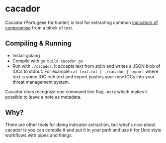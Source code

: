 # cacador

Cacador (Portugese for hunter) is tool for extracting common [indicators of compromise](https://en.wikipedia.org/wiki/Indicator_of_compromise) from a block of text.

## Compiling & Running

- Install golang
- Compile with `go build cacador.go`
- Run with `./cacador`. It accepts text from stdin and writes a JSON blob of IOCs to stdout. For example `cat text.txt | ./cacador | import` where text is some IOC rich text and import pushes your new IOCs into your threat management system.

Cacador does recognize one command line flag `-note` which makes it possible to leave a note as metadata.

## Why?

There are other tools for doing indicator extraction, but what's nice about cacador is you can compile it and put it in your path and use it for Unix style workflows with pipes and things.

